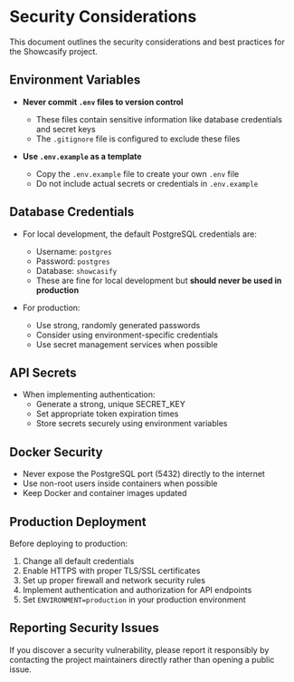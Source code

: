 # Security Considerations

This document outlines the security considerations and best practices for the Showcasify project.

## Environment Variables

- **Never commit `.env` files to version control**
  - These files contain sensitive information like database credentials and secret keys
  - The `.gitignore` file is configured to exclude these files

- **Use `.env.example` as a template**
  - Copy the `.env.example` file to create your own `.env` file
  - Do not include actual secrets or credentials in `.env.example`

## Database Credentials

- For local development, the default PostgreSQL credentials are:
  - Username: `postgres`
  - Password: `postgres`
  - Database: `showcasify`
  - These are fine for local development but **should never be used in production**

- For production:
  - Use strong, randomly generated passwords
  - Consider using environment-specific credentials
  - Use secret management services when possible

## API Secrets

- When implementing authentication:
  - Generate a strong, unique SECRET_KEY
  - Set appropriate token expiration times
  - Store secrets securely using environment variables

## Docker Security

- Never expose the PostgreSQL port (5432) directly to the internet
- Use non-root users inside containers when possible
- Keep Docker and container images updated

## Production Deployment

Before deploying to production:

1. Change all default credentials
2. Enable HTTPS with proper TLS/SSL certificates
3. Set up proper firewall and network security rules
4. Implement authentication and authorization for API endpoints
5. Set `ENVIRONMENT=production` in your production environment

## Reporting Security Issues

If you discover a security vulnerability, please report it responsibly by contacting the project maintainers directly rather than opening a public issue. 